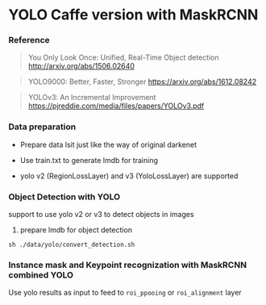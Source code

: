 # YOLO Caffe version with MaskRCNN

### Reference

> You Only Look Once: Unified, Real-Time Object detection http://arxiv.org/abs/1506.02640

> YOLO9000: Better, Faster, Stronger https://arxiv.org/abs/1612.08242

> YOLOv3: An Incremental Improvement https://pjreddie.com/media/files/papers/YOLOv3.pdf

### Data preparation
* Prepare data lsit just like the way of original darkenet

* Use train.txt to generate lmdb for training

* yolo v2 (RegionLossLayer) and v3 (YoloLossLayer) are supported

### Object Detection with YOLO
support to use yolo v2 or v3 to detect objects in images
1. prepare lmdb for object detection 
```
sh ./data/yolo/convert_detection.sh
```


### Instance mask and Keypoint recognization with MaskRCNN combined YOLO

Use yolo results as input to feed to `roi_ppooing` or `roi_alignment` layer 

